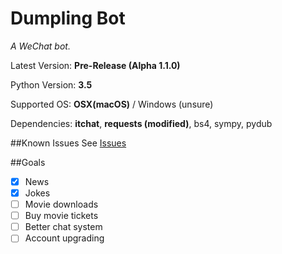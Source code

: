 # Dumpling Bot

*A WeChat bot.*

Latest Version: **Pre-Release (Alpha 1.1.0)**

Python Version: **3.5**

Supported OS: **OSX(macOS)** / Windows (unsure)

Dependencies: **itchat**, **requests (modified)**, bs4, sympy, pydub

##Known Issues
See [Issues](https://github.com/yu-george/Dumpling-Bot/issues)

##Goals
- [x] News
- [x] Jokes
- [ ] Movie downloads
- [ ] Buy movie tickets
- [ ] Better chat system
- [ ] Account upgrading
